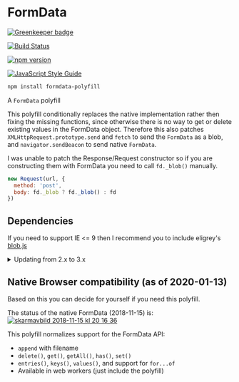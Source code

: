 # FormData

[![Greenkeeper badge](https://badges.greenkeeper.io/jimmywarting/FormData.svg)](https://greenkeeper.io/)

[![Build Status](https://travis-ci.org/jimmywarting/FormData.svg?branch=master)](https://travis-ci.org/jimmywarting/FormData)

[![npm version][npm-image]][npm-url]

[![JavaScript Style Guide](https://img.shields.io/badge/code_style-standard-brightgreen.svg)](https://standardjs.com)

```bash
npm install formdata-polyfill
```

A `FormData` polyfill

This polyfill conditionally replaces the native implementation rather then fixing the missing functions,
since otherwise there is no way to get or delete existing values in the FormData object.
Therefore this also patches `XMLHttpRequest.prototype.send` and `fetch` to send the `FormData` as a blob,
and `navigator.sendBeacon` to send native `FormData`.

I was unable to patch the Response/Request constructor
so if you are constructing them with FormData you need to call `fd._blob()` manually.

```js
new Request(url, {
  method: 'post',
  body: fd._blob ? fd._blob() : fd
})
```

Dependencies
---

If you need to support IE <= 9 then I recommend you to include eligrey's [blob.js]

<details>
    <summary>Updating from 2.x to 3.x</summary>

Previously you had to import the polyfill and use that,
since it didn't replace the global (existing) FormData implementation.
But now it transparently calls `_blob()` for you when you are sending something with fetch or XHR,
by way of monkey-patching the `XMLHttpRequest.prototype.send` and `fetch` functions.

So you maybe had something like this:

```javascript
var FormData = require('formdata-polyfill')
var fd = new FormData(form)
xhr.send(fd._blob())
```

There is no longer anything exported from the module
(though you of course still need to import it to install the polyfill),
so you can now use the FormData object as normal:

```javascript
require('formdata-polyfill')
var fd = new FormData(form)
xhr.send(fd)
```

</details>



Native Browser compatibility (as of 2020-01-13)
---
Based on this you can decide for yourself if you need this polyfill. 

The status of the native FormData (2018-11-15) is:
[![skarmavbild 2018-11-15 kl 20 16 36](https://user-images.githubusercontent.com/1148376/72220782-80a45600-3554-11ea-8107-06025f3a3f8a.png)](https://developer.mozilla.org/en-US/docs/Web/API/FormData#Browser_compatibility)



This polyfill normalizes support for the FormData API:

 - `append` with filename
 - `delete()`, `get()`, `getAll()`, `has()`, `set()`
 - `entries()`, `keys()`, `values()`, and support for `for...of`
 - Available in web workers (just include the polyfill)

  [npm-image]: https://img.shields.io/npm/v/formdata-polyfill.svg
  [npm-url]: https://www.npmjs.com/package/formdata-polyfill
  [blob.js]: https://github.com/eligrey/Blob.js
